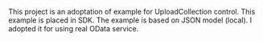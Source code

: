 This project is an adoptation of example for UploadCollection control. This example is placed in SDK. The example is based on JSON model (local). I adopted it for using real OData service.